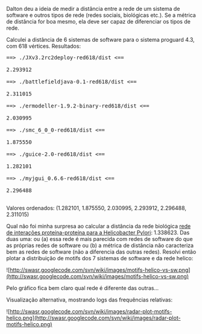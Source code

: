 ﻿Dalton deu a ideia de medir a distância entre a rede de um sistema de software e outros tipos de rede (redes sociais, biológicas etc.). Se a métrica de distância for boa mesmo, ela deve ser capaz de diferenciar os tipos de rede.

Calculei a distância de 6 sistemas de software para o sistema proguard 4.3, com 618 vértices. Resultados:

<pre>
==> ./JXv3.2rc2deploy-red618/dist <==<br>
2.293912<br>
==> ./battlefieldjava-0.1-red618/dist <==<br>
2.311015<br>
==> ./ermodeller-1.9.2-binary-red618/dist <==<br>
2.030995<br>
==> ./smc_6_0_0-red618/dist <==<br>
1.875550<br>
==> ./guice-2.0-red618/dist <==<br>
1.282101<br>
==> ./myjgui_0.6.6-red618/dist <==<br>
2.296488<br>
</pre>

Valores ordenados: (1.282101, 1.875550, 2.030995, 2.293912, 2.296488, 2.311015)

Qual não foi minha surpresa ao calcular a distância da rede biológica [rede de interações proteína-proteína para a Helicobacter Pylori](http://pil.phys.uniroma1.it/~gcalda/cosinsite/extra/data/proteins/helico): 1.338623. Das duas uma: ou (a) essa rede é mais parecida com redes de software do que as próprias redes de software ou (b) a métrica de distância não caracteriza bem as redes de software (não a diferencia das outras redes). Resolvi então plotar a distribuição de motifs dos 7 sistemas de software e da rede helico:

![http://swasr.googlecode.com/svn/wiki/images/motifs-helico-vs-sw.png](http://swasr.googlecode.com/svn/wiki/images/motifs-helico-vs-sw.png)

Pelo gráfico fica bem claro qual rede é diferente das outras...

Visualização alternativa, mostrando logs das frequências relativas:

![http://swasr.googlecode.com/svn/wiki/images/radar-plot-motifs-helico.png](http://swasr.googlecode.com/svn/wiki/images/radar-plot-motifs-helico.png)
